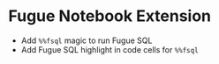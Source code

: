 # Fugue Notebook Extension

-   Add `%%fsql` magic to run Fugue SQL
-   Add Fugue SQL highlight in code cells for `%%fsql`
